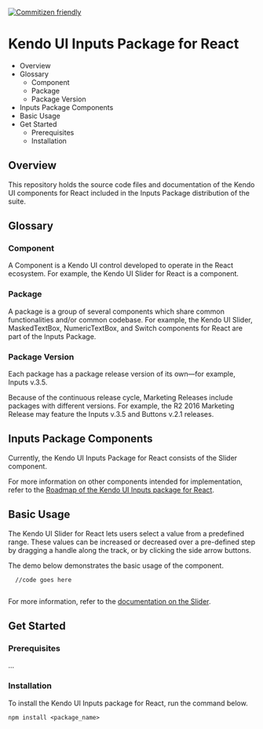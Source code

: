 [![Commitizen friendly](https://img.shields.io/badge/commitizen-friendly-brightgreen.svg)](http://commitizen.github.io/cz-cli/)

# Kendo UI Inputs Package for React

* Overview
* Glossary
  * Component
  * Package
  * Package Version
* Inputs Package Components
* Basic Usage
* Get Started
  * Prerequisites
  * Installation

## Overview

This repository holds the source code files and documentation of the Kendo UI components for React included in the Inputs Package distribution of the suite.

## Glossary

### Component

A Component is a Kendo UI control developed to operate in the React ecosystem. For example, the Kendo UI Slider for React is a component.

### Package

A package is a group of several components which share common functionalities and/or common codebase. For example, the Kendo UI Slider, MaskedTextBox, NumericTextBox, and Switch components for React are part of the Inputs Package.

### Package Version

Each package has a package release version of its own&mdash;for example, Inputs v.3.5.

Because of the continuous release cycle, Marketing Releases include packages with different versions. For example, the R2 2016 Marketing Release may feature the Inputs v.3.5 and Buttons v.2.1 releases.

## Inputs Package Components

Currently, the Kendo UI Inputs Package for React consists of the Slider component.

For more information on other components intended for implementation, refer to the [Roadmap of the Kendo UI Inputs package for React](https://github.com/telerik/kendo-react-inputs/blob/master/docs/roadmap.md).

## Basic Usage

The Kendo UI Slider for React lets users select a value from a predefined range. These values can be increased or decreased over a pre-defined step by dragging a handle along the track, or by clicking the side arrow buttons.

The demo below demonstrates the basic usage of the component.

```html-preview
  //code goes here
```
```jsx
```

For more information, refer to the [documentation on the Slider](overview-sliderURL).

## Get Started

### Prerequisites

...

### Installation

To install the Kendo UI Inputs package for React, run the command below.

    npm install <package_name>
